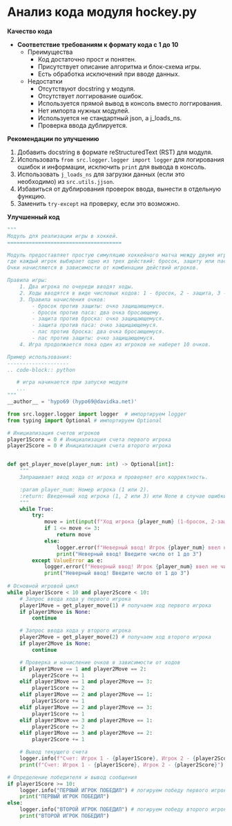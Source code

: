# Анализ кода модуля hockey.py

**Качество кода**
    
-  **Соответствие требованиям к формату кода с 1 до 10**
    -  Преимущества
        - Код достаточно прост и понятен.
        - Присутствует описание алгоритма и блок-схема игры.
        - Есть обработка исключений при вводе данных.
    -  Недостатки
        - Отсутствуют docstring у модуля.
        - Отсутствует логгирование ошибок.
        - Используется прямой вывод в консоль вместо логгирования.
        - Нет импорта нужных модулей.
        - Используется не стандартный json, а j_loads_ns.
        - Проверка ввода дублируется.

**Рекомендации по улучшению**

1. Добавить docstring в формате reStructuredText (RST) для модуля.
2. Использовать `from src.logger.logger import logger` для логирования ошибок и информации, исключить `print` для вывода в консоль.
3. Использовать `j_loads_ns` для загрузки данных (если это необходимо) из `src.utils.jjson`.
4. Избавиться от дублирования проверок ввода, вынести в отдельную функцию.
5. Заменить `try-except` на проверку, если это возможно.

**Улучшенный код**
```python
"""
Модуль для реализации игры в хоккей.
=====================================

Модуль предоставляет простую симуляцию хоккейного матча между двумя игроками,
где каждый игрок выбирает одно из трех действий: бросок, защиту или пас.
Очки начисляются в зависимости от комбинации действий игроков.

Правила игры:
    1. Два игрока по очереди вводят ходы.
    2. Ходы вводятся в виде числовых кодов: 1 - бросок, 2 - защита, 3 - пас.
    3. Правила начисления очков:
        - бросок против защиты: очко защищающемуся.
        - бросок против паса: два очка бросающему.
        - защита против броска: очко защищающемуся.
        - защита против паса: очко защищающемуся.
        - пас против броска: два очка бросающемуся.
        - пас против защиты: очко защищающемуся.
    4. Игра продолжается пока один из игроков не наберет 10 очков.

Пример использования:
--------------------
.. code-block:: python

   # игра начинается при запуске модуля
   ...
"""
__author__ = 'hypo69 (hypo69@davidka.net)'

from src.logger.logger import logger  # импортируем logger
from typing import Optional # импортируем Optional

# Инициализация счетов игроков
player1Score = 0 # Инициализация счета первого игрока
player2Score = 0 # Инициализация счета второго игрока


def get_player_move(player_num: int) -> Optional[int]:
    """
    Запрашивает ввод хода от игрока и проверяет его корректность.

    :param player_num: Номер игрока (1 или 2).
    :return: Введенный ход игрока (1, 2 или 3) или None в случае ошибки.
    """
    while True:
        try:
            move = int(input(f"Ход игрока {player_num} (1-бросок, 2-защита, 3-пас): "))
            if 1 <= move <= 3:
                return move
            else:
                logger.error(f"Неверный ввод! Игрок {player_num} ввел неверное число.") # логируем ошибку
                print("Неверный ввод! Введите число от 1 до 3")
        except ValueError as e:
            logger.error(f"Неверный ввод! Игрок {player_num} ввел не число.", exc_info=True) # логируем ошибку
            print("Неверный ввод! Введите число от 1 до 3")
        
# Основной игровой цикл
while player1Score < 10 and player2Score < 10:
    # Запрос ввода хода у первого игрока
    player1Move = get_player_move(1) # получаем ход первого игрока
    if player1Move is None:
        continue

    # Запрос ввода хода у второго игрока
    player2Move = get_player_move(2) # получаем ход второго игрока
    if player2Move is None:
        continue

    # Проверка и начисление очков в зависимости от ходов
    if player1Move == 1 and player2Move == 2:
        player2Score += 1
    elif player1Move == 1 and player2Move == 3:
        player1Score += 2
    elif player1Move == 2 and player2Move == 1:
        player1Score += 1
    elif player1Move == 2 and player2Move == 3:
        player1Score += 1
    elif player1Move == 3 and player2Move == 1:
        player2Score += 2
    elif player1Move == 3 and player2Move == 2:
        player2Score += 1

    # Вывод текущего счета
    logger.info(f"Счет: Игрок 1 - {player1Score}, Игрок 2 - {player2Score}") # логируем текущий счет
    print(f"Счет: Игрок 1 - {player1Score}, Игрок 2 - {player2Score}") # выводим текущий счет

# Определение победителя и вывод сообщения
if player1Score >= 10:
    logger.info("ПЕРВЫЙ ИГРОК ПОБЕДИЛ") # логируем победу первого игрока
    print("ПЕРВЫЙ ИГРОК ПОБЕДИЛ")
else:
    logger.info("ВТОРОЙ ИГРОК ПОБЕДИЛ") # логируем победу второго игрока
    print("ВТОРОЙ ИГРОК ПОБЕДИЛ")